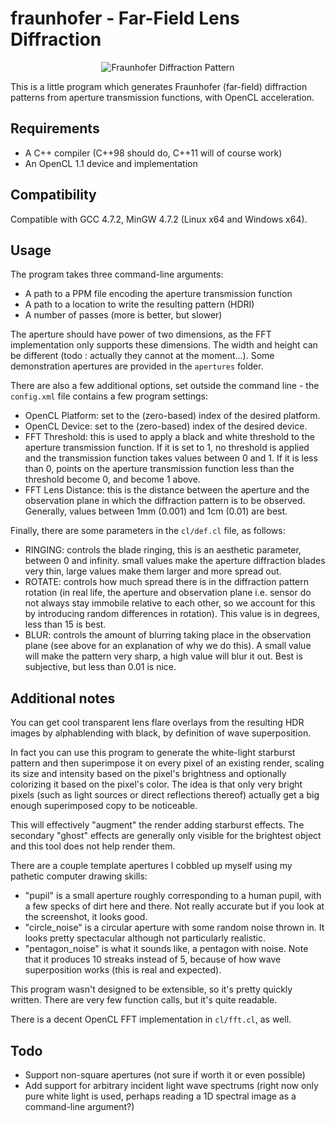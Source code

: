 fraunhofer - Far-Field Lens Diffraction
=======================================

<p align="center">
<img
src="https://raw.github.com/TomCrypto/fraunhofer/master/renders/circle.png"
alt="Fraunhofer Diffraction Pattern"/>
</p>

This is a little program which generates Fraunhofer (far-field) diffraction
patterns from aperture transmission functions, with OpenCL acceleration.

Requirements
------------

- A C++ compiler (C++98 should do, C++11 will of course work)
- An OpenCL 1.1 device and implementation

Compatibility
-------------

Compatible with GCC 4.7.2, MinGW 4.7.2 (Linux x64 and Windows x64).

Usage
-----

The program takes three command-line arguments:
- A path to a PPM file encoding the aperture transmission function
- A path to a location to write the resulting pattern (HDRI)
- A number of passes (more is better, but slower)

The aperture should have power of two dimensions, as the FFT implementation
only supports these dimensions. The width and height can be different (todo
: actually they cannot at the moment...). Some demonstration apertures are
provided in the `apertures` folder.

There are also a few additional options, set outside the command line - the
`config.xml` file contains a few program settings:

- OpenCL Platform: set to the (zero-based) index of the desired platform.
- OpenCL Device: set to the (zero-based) index of the desired device.
- FFT Threshold: this is used to apply a black and white threshold to the
                 aperture transmission function. If it is set to 1, no
                 threshold is applied and the transmission function
                 takes values between 0 and 1. If it is less than 0,
                 points on the aperture transmission function less
                 than the threshold become 0, and become 1 above.
- FFT Lens Distance: this is the distance between the aperture and the
                     observation plane in which the diffraction pattern
                     is to be observed. Generally, values between 1mm
                     (0.001) and 1cm (0.01) are best.

Finally, there are some parameters in the `cl/def.cl` file, as follows:
- RINGING: controls the blade ringing, this is an aesthetic parameter,
           between 0 and infinity. small values make the aperture
           diffraction blades very thin, large values make them
           larger and more spread out.
- ROTATE: controls how much spread there is in the diffraction pattern
          rotation (in real life, the aperture and observation plane i.e.
          sensor do not always stay immobile relative to each other, so
          we account for this by introducing random differences in
          rotation). This value is in degrees, less than 15 is best.
- BLUR: controls the amount of blurring taking place in the observation
        plane (see above for an explanation of why we do this). A small
        value will make the pattern very sharp, a high value will blur
        it out. Best is subjective, but less than 0.01 is nice.

Additional notes
----------------

You can get cool transparent lens flare overlays from the resulting HDR
images by alphablending with black, by definition of wave superposition.

In fact you can use this program to generate the white-light starburst
pattern and then superimpose it on every pixel of an existing render,
scaling its size and intensity based on the pixel's brightness and
optionally colorizing it based on the pixel's color. The idea is that
only very bright pixels (such as light sources or direct reflections
thereof) actually get a big enough superimposed copy to be noticeable.

This will effectively "augment" the render adding starburst effects.
The secondary "ghost" effects are generally only visible for the
brightest object and this tool does not help render them.

There are a couple template apertures I cobbled up myself using my
pathetic computer drawing skills:
- "pupil" is a small aperture roughly corresponding to a human
  pupil, with a few specks of dirt here and there. Not really
  accurate but if you look at the screenshot, it looks good.
- "circle_noise" is a circular aperture with some random noise
  thrown in. It looks pretty spectacular although not particularly
  realistic.
- "pentagon_noise" is what it sounds like, a pentagon with noise. Note
  that it produces 10 streaks instead of 5, because of how wave
  superposition works (this is real and expected).

This program wasn't designed to be extensible, so it's pretty quickly
written. There are very few function calls, but it's quite readable.

There is a decent OpenCL FFT implementation in `cl/fft.cl`, as well.

Todo
----

- Support non-square apertures (not sure if worth it or even possible)
- Add support for arbitrary incident light wave spectrums (right now
  only pure white light is used, perhaps reading a 1D spectral image
  as a command-line argument?)

